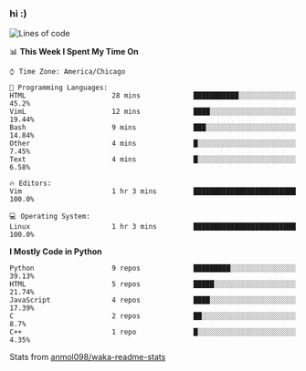 ### hi :)

<!--START_SECTION:waka-->
![Lines of code](https://img.shields.io/badge/From%20Hello%20World%20I%27ve%20Written-774012%20lines%20of%20code-blue)

📊 **This Week I Spent My Time On** 

```text
⌚︎ Time Zone: America/Chicago

💬 Programming Languages: 
HTML                     28 mins             ███████████░░░░░░░░░░░░░░   45.2% 
VimL                     12 mins             ████░░░░░░░░░░░░░░░░░░░░░   19.44% 
Bash                     9 mins              ███░░░░░░░░░░░░░░░░░░░░░░   14.84% 
Other                    4 mins              █░░░░░░░░░░░░░░░░░░░░░░░░   7.45% 
Text                     4 mins              █░░░░░░░░░░░░░░░░░░░░░░░░   6.58%

🔥 Editors: 
Vim                      1 hr 3 mins         █████████████████████████   100.0%

💻 Operating System: 
Linux                    1 hr 3 mins         █████████████████████████   100.0%

```

**I Mostly Code in Python** 

```text
Python                   9 repos             █████████░░░░░░░░░░░░░░░░   39.13% 
HTML                     5 repos             █████░░░░░░░░░░░░░░░░░░░░   21.74% 
JavaScript               4 repos             ████░░░░░░░░░░░░░░░░░░░░░   17.39% 
C                        2 repos             ██░░░░░░░░░░░░░░░░░░░░░░░   8.7% 
C++                      1 repo              █░░░░░░░░░░░░░░░░░░░░░░░░   4.35%

```



<!--END_SECTION:waka-->

Stats from [anmol098/waka-readme-stats](https://github.com/anmol098/waka-readme-stats)